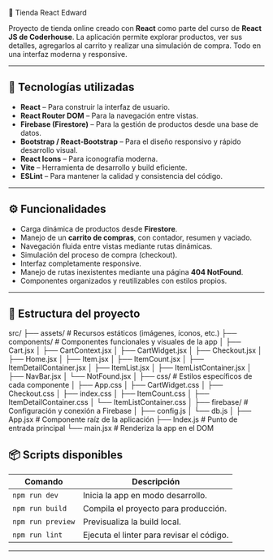 🛒 Tienda React Edward

Proyecto de tienda online creado con **React** como parte del curso de **React JS de Coderhouse**. La aplicación permite explorar productos, ver sus detalles, agregarlos al carrito y realizar una simulación de compra. Todo en una interfaz moderna y responsive.

---

## 🚀 Tecnologías utilizadas

- **React** – Para construir la interfaz de usuario.
- **React Router DOM** – Para la navegación entre vistas.
- **Firebase (Firestore)** – Para la gestión de productos desde una base de datos.
- **Bootstrap / React-Bootstrap** – Para el diseño responsivo y rápido desarrollo visual.
- **React Icons** – Para iconografía moderna.
- **Vite** – Herramienta de desarrollo y build eficiente.
- **ESLint** – Para mantener la calidad y consistencia del código.

---

## ⚙️ Funcionalidades

- Carga dinámica de productos desde **Firestore**.
- Manejo de un **carrito de compras**, con contador, resumen y vaciado.
- Navegación fluida entre vistas mediante rutas dinámicas.
- Simulación del proceso de compra (checkout).
- Interfaz completamente responsive.
- Manejo de rutas inexistentes mediante una página **404 NotFound**.
- Componentes organizados y reutilizables con estilos propios.

---

## 📂 Estructura del proyecto

src/
├── assets/ # Recursos estáticos (imágenes, íconos, etc.)
├── components/ # Componentes funcionales y visuales de la app
│ ├── Cart.jsx
│ ├── CartContext.jsx
│ ├── CartWidget.jsx
│ ├── Checkout.jsx
│ ├── Home.jsx
│ ├── Item.jsx
│ ├── ItemCount.jsx
│ ├── ItemDetailContainer.jsx
│ ├── ItemList.jsx
│ ├── ItemListContainer.jsx
│ ├── NavBar.jsx
│ └── NotFound.jsx
│
├── css/ # Estilos específicos de cada componente
│ ├── App.css
│ ├── CartWidget.css
│ ├── Checkout.css
│ ├── index.css
│ ├── ItemCount.css
│ ├── ItemDetailContainer.css
│ └── ItemListContainer.css
│
├── firebase/ # Configuración y conexión a Firebase
│ ├── config.js
│ └── db.js
│
├── App.jsx # Componente raíz de la aplicación
├── Index.js # Punto de entrada principal
└── main.jsx # Renderiza la app en el DOM
## 📦 Scripts disponibles

| Comando           | Descripción                              |
|-------------------|------------------------------------------|
| `npm run dev`     | Inicia la app en modo desarrollo.        |
| `npm run build`   | Compila el proyecto para producción.     |
| `npm run preview` | Previsualiza la build local.             |
| `npm run lint`    | Ejecuta el linter para revisar el código.|

---

